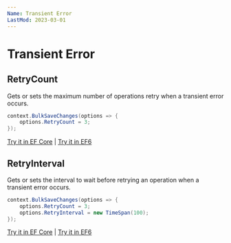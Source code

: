 ```yaml
---
Name: Transient Error
LastMod: 2023-03-01
---
```


# Transient Error

## RetryCount
Gets or sets the maximum number of operations retry when a transient error occurs.


```csharp
context.BulkSaveChanges(options => {
	options.RetryCount = 3;
});
```

[Try it in EF Core](https://dotnetfiddle.net/0FS0Zh) | [Try it in EF6](https://dotnetfiddle.net/BJJKFg) 

## RetryInterval
Gets or sets the interval to wait before retrying an operation when a transient error occurs.


```csharp
context.BulkSaveChanges(options => {
	options.RetryCount = 3;
	options.RetryInterval = new TimeSpan(100);
});

```

[Try it in EF Core](https://dotnetfiddle.net/QTQmKF) | [Try it in EF6](https://dotnetfiddle.net/wy84D5)
